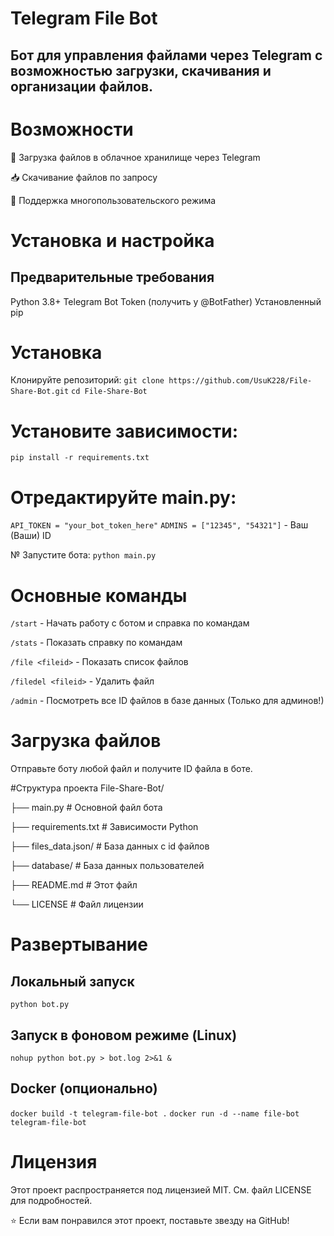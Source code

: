 # Telegram File Bot
## Бот для управления файлами через Telegram с возможностью загрузки, скачивания и организации файлов.

# Возможности
📁 Загрузка файлов в облачное хранилище через Telegram

📥 Скачивание файлов по запросу

👥 Поддержка многопользовательского режима

# Установка и настройка
## Предварительные требования
Python 3.8+
Telegram Bot Token (получить у @BotFather)
Установленный pip

# Установка
Клонируйте репозиторий:
`git clone https://github.com/UsuK228/File-Share-Bot.git`
`cd File-Share-Bot`

# Установите зависимости:
`pip install -r requirements.txt`

# Отредактируйте main.py:
`API_TOKEN = "your_bot_token_here"`
`ADMINS = ["12345", "54321"]` - Ваш (Ваши) ID

№ Запустите бота:
`python main.py`

# Основные команды
`/start` - Начать работу с ботом и справка по командам

`/stats` - Показать справку по командам

`/file <fileid>` - Показать список файлов

`/filedel <fileid>` - Удалить файл

`/admin` - Посмотреть все ID файлов в базе данных (Только для админов!)

# Загрузка файлов
Отправьте боту любой файл и получите ID файла в боте.

#Структура проекта
File-Share-Bot/

├── main.py            # Основной файл бота

├── requirements.txt   # Зависимости Python

├── files_data.json/   # База данных с id файлов

├── database/          # База данных пользователей

├── README.md          # Этот файл

└── LICENSE            # Файл лицензии

# Развертывание
## Локальный запуск
`python bot.py`
## Запуск в фоновом режиме (Linux)
`nohup python bot.py > bot.log 2>&1 &`
## Docker (опционально)
`docker build -t telegram-file-bot .`
`docker run -d --name file-bot telegram-file-bot`

# Лицензия
Этот проект распространяется под лицензией MIT. См. файл LICENSE для подробностей.

⭐ Если вам понравился этот проект, поставьте звезду на GitHub!
